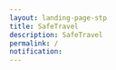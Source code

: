 ```yaml
---
layout: landing-page-stp
title: SafeTravel
description: SafeTravel
permalink: /
notification: 
---
```

